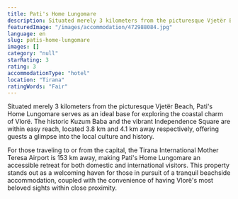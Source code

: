 ```yaml
---
title: Pati's Home Lungomare
description: Situated merely 3 kilometers from the picturesque Vjetër Beach, Pati's Home Lungomare serves as an ideal base for exploring the coastal charm of Vlorë. The hist
featuredImage: "/images/accommodation/472988084.jpg"
language: en
slug: patis-home-lungomare
images: []
category: "null"
starRating: 3
rating: 3
accommodationType: "hotel"
location: "Tirana"
ratingWords: "Fair"
---
```


Situated merely 3 kilometers from the picturesque Vjetër Beach, Pati's Home Lungomare serves as an ideal base for exploring the coastal charm of Vlorë. The historic Kuzum Baba and the vibrant Independence Square are within easy reach, located 3.8 km and 4.1 km away respectively, offering guests a glimpse into the local culture and history.

For those traveling to or from the capital, the Tirana International Mother Teresa Airport is 153 km away, making Pati's Home Lungomare an accessible retreat for both domestic and international visitors. This property stands out as a welcoming haven for those in pursuit of a tranquil beachside accommodation, coupled with the convenience of having Vlorë's most beloved sights within close proximity.

